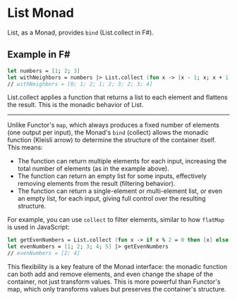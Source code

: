 # List Monad

List, as a Monad, provides `bind` (List.collect in F#).

## Example in F#

```fsharp
let numbers = [1; 2; 3]
let withNeighbors = numbers |> List.collect (fun x -> [x - 1; x; x + 1])
// withNeighbors = [0; 1; 2; 1; 2; 3; 2; 3; 4]
```

List.collect applies a function that returns a list to each element and flattens the result. This is the monadic behavior of List.

---

Unlike Functor's `map`, which always produces a fixed number of elements (one output per input), the Monad's `bind` (collect) allows the monadic function (Kleisli arrow) to determine the structure of the container itself. This means:

- The function can return multiple elements for each input, increasing the total number of elements (as in the example above).
- The function can return an empty list for some inputs, effectively removing elements from the result (filtering behavior).
- The function can return a single-element or multi-element list, or even an empty list, for each input, giving full control over the resulting structure.

For example, you can use `collect` to filter elements, similar to how `flatMap` is used in JavaScript:

```fsharp
let getEvenNumbers = List.collect (fun x -> if x % 2 = 0 then [x] else [])
let evenNumbers = [1; 2; 3; 4; 5] |> getEvenNumbers
// evenNumbers = [2; 4]
```

This flexibility is a key feature of the Monad interface: the monadic function can both add and remove elements, and even change the shape of the container, not just transform values. This is more powerful than Functor's map, which only transforms values but preserves the container's structure.